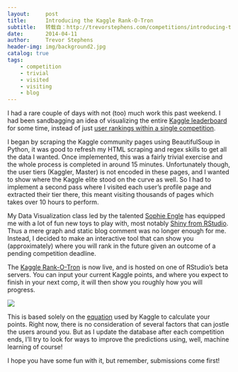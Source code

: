 ```yaml
---
layout:     post
title:      Introducing the Kaggle Rank-O-Tron
subtitle:   转载自：http://trevorstephens.com/competitions/introducing-the-kaggle-rank-o-tron/
date:       2014-04-11
author:     Trevor Stephens
header-img: img/background2.jpg
catalog: true
tags:
    - competition
    - trivial
    - visited
    - visiting
    - blog
---
```


I had a rare couple of days with not (too) much work this past weekend. I had been sandbagging an idea of visualizing the entire [Kaggle leaderboard](http://www.kaggle.com/users) for some time, instead of just [user rankings within a single competition](http://trevorstephens.com/2013/09/15/kaggle-rank-patterns-beating-the-benchmark).

I began by scraping the Kaggle community pages using BeautifulSoup in Python, it was good to refresh my HTML scraping and regex skills to get all the data I wanted. Once implemented, this was a fairly trivial exercise and the whole process is completed in around 15 minutes. Unfortunately though, the user tiers (Kaggler, Master) is not encoded in these pages, and I wanted to show where the Kaggle elite stood on the curve as well. So I had to implement a second pass where I visited each user’s profile page and extracted their tier there, this meant visiting thousands of pages which takes over 10 hours to perform.

My Data Visualization class led by the talented [Sophie Engle](http://sjengle.cs.usfca.edu/) has equipped me with a lot of fun new toys to play with, most notably [Shiny from RStudio](http://www.rstudio.com/shiny). Thus a mere graph and static blog comment was no longer enough for me. Instead, I decided to make an interactive tool that can show you (approximately) where you will rank in the future given an outcome of a pending competition deadline.

The [Kaggle Rank-O-Tron](http://rankotron.trevorstephens.com/) is now live, and is hosted on one of RStudio’s beta servers. You can input your current Kaggle points, and where you expect to finish in your next comp, it will then show you roughly how you will progress.

![](http://trevorstephens.com/images/2014-04-11-introducing-the-kaggle-rank-o-tron.png)


This is based solely on the [equation](https://www.kaggle.com/wiki/UserRankingAndTierSystem) used by Kaggle to calculate your points. Right now, there is no consideration of several factors that can jostle the users around you. But as I update the database after each competition ends, I’ll try to look for ways to improve the predictions using, well, machine learning of course!

I hope you have some fun with it, but remember, submissions come first!
